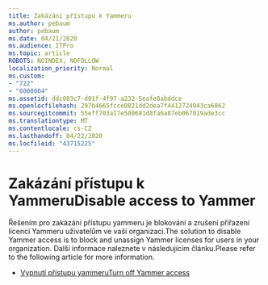 ```yaml
---
title: Zakázání přístupu k Yammeru
ms.author: pebaum
author: pebaum
ms.date: 04/21/2020
ms.audience: ITPro
ms.topic: article
ROBOTS: NOINDEX, NOFOLLOW
localization_priority: Normal
ms.custom:
- "722"
- "6000004"
ms.assetid: ddc083c7-d01f-4f97-a232-5eafe8abddce
ms.openlocfilehash: 297b4665fcce0821dd2dea7f4412724943ca6862
ms.sourcegitcommit: 55eff703a17e500681d8fa6a87eb067019ade3cc
ms.translationtype: MT
ms.contentlocale: cs-CZ
ms.lasthandoff: 04/22/2020
ms.locfileid: "43715225"
---
```

# <a name="disable-access-to-yammer"></a><span data-ttu-id="c4d68-102">Zakázání přístupu k Yammeru</span><span class="sxs-lookup"><span data-stu-id="c4d68-102">Disable access to Yammer</span></span>

<span data-ttu-id="c4d68-103">Řešením pro zakázání přístupu yammeru je blokování a zrušení přiřazení licencí Yammeru uživatelům ve vaší organizaci.</span><span class="sxs-lookup"><span data-stu-id="c4d68-103">The solution to disable Yammer access is to block and unassign Yammer licenses for users in your organization.</span></span> <span data-ttu-id="c4d68-104">Další informace naleznete v následujícím článku.</span><span class="sxs-lookup"><span data-stu-id="c4d68-104">Please refer to the following article for more information.</span></span>
  
- [<span data-ttu-id="c4d68-105">Vypnutí přístupu yammeru</span><span class="sxs-lookup"><span data-stu-id="c4d68-105">Turn off Yammer access</span></span>](https://docs.microsoft.com/yammer/manage-yammer-users/turn-off-user-access)
